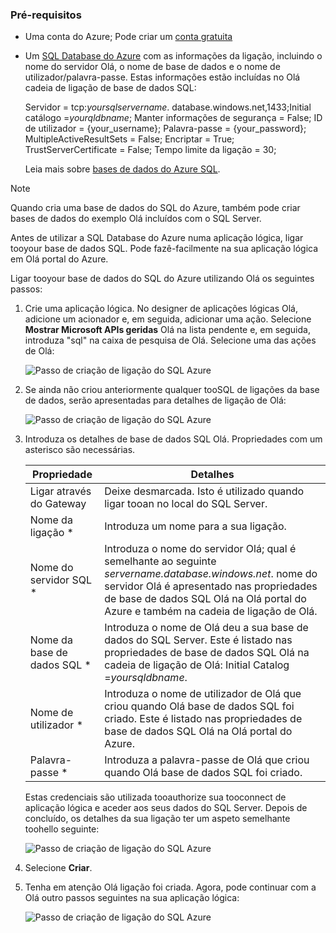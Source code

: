 ### <a name="prerequisites"></a>Pré-requisitos
* Uma conta do Azure; Pode criar um [conta gratuita](https://azure.microsoft.com/free)
* Um [SQL Database do Azure](../articles/sql-database/sql-database-get-started.md) com as informações da ligação, incluindo o nome do servidor Olá, o nome de base de dados e o nome de utilizador/palavra-passe. Estas informações estão incluídas no Olá cadeia de ligação de base de dados SQL:
  
    Servidor = tcp:*yoursqlservername*. database.windows.net,1433;Initial catálogo =*yourqldbname*; Manter informações de segurança = False; ID de utilizador = {your_username}; Palavra-passe = {your_password}; MultipleActiveResultSets = False; Encriptar = True; TrustServerCertificate = False; Tempo limite da ligação = 30;
  
    Leia mais sobre [bases de dados do Azure SQL](https://azure.microsoft.com/services/sql-database).

> [!NOTE]
> Quando cria uma base de dados do SQL do Azure, também pode criar bases de dados do exemplo Olá incluídos com o SQL Server. 
> 
> 

Antes de utilizar a SQL Database do Azure numa aplicação lógica, ligar tooyour base de dados SQL. Pode fazê-facilmente na sua aplicação lógica em Olá portal do Azure.  

Ligar tooyour base de dados do SQL do Azure utilizando Olá os seguintes passos:  

1. Crie uma aplicação lógica. No designer de aplicações lógicas Olá, adicione um acionador e, em seguida, adicionar uma ação. Selecione **Mostrar Microsoft APIs geridas** Olá na lista pendente e, em seguida, introduza "sql" na caixa de pesquisa de Olá. Selecione uma das ações de Olá:  
   
    ![Passo de criação de ligação do SQL Azure](./media/connectors-create-api-sqlazure/sql-actions.png)
2. Se ainda não criou anteriormente qualquer tooSQL de ligações da base de dados, serão apresentadas para detalhes de ligação de Olá:  
   
    ![Passo de criação de ligação do SQL Azure](./media/connectors-create-api-sqlazure/connection-details.png) 
3. Introduza os detalhes de base de dados SQL Olá. Propriedades com um asterisco são necessárias.
   
   | Propriedade | Detalhes |
   | --- | --- |
   | Ligar através do Gateway |Deixe desmarcada. Isto é utilizado quando ligar tooan no local do SQL Server. |
   | Nome da ligação * |Introduza um nome para a sua ligação. |
   | Nome do servidor SQL * |Introduza o nome do servidor Olá; qual é semelhante ao seguinte *servername.database.windows.net*. nome do servidor Olá é apresentado nas propriedades de base de dados SQL Olá na Olá portal do Azure e também na cadeia de ligação de Olá. |
   | Nome da base de dados SQL * |Introduza o nome de Olá deu a sua base de dados do SQL Server. Este é listado nas propriedades de base de dados SQL Olá na cadeia de ligação de Olá: Initial Catalog =*yoursqldbname*. |
   | Nome de utilizador * |Introduza o nome de utilizador de Olá que criou quando Olá base de dados SQL foi criado. Este é listado nas propriedades de base de dados SQL Olá na Olá portal do Azure. |
   | Palavra-passe * |Introduza a palavra-passe de Olá que criou quando Olá base de dados SQL foi criado. |
   
    Estas credenciais são utilizada tooauthorize sua tooconnect de aplicação lógica e aceder aos seus dados do SQL Server. Depois de concluído, os detalhes da sua ligação ter um aspeto semelhante toohello seguinte:  
   
    ![Passo de criação de ligação do SQL Azure](./media/connectors-create-api-sqlazure/sample-connection.png) 
4. Selecione **Criar**. 
5. Tenha em atenção Olá ligação foi criada. Agora, pode continuar com a Olá outro passos seguintes na sua aplicação lógica: 
   
    ![Passo de criação de ligação do SQL Azure](./media/connectors-create-api-sqlazure/table.png)

